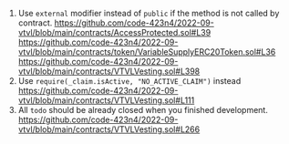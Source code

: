 1.	Use `external` modifier instead of `public` if the method is not called by contract.
https://github.com/code-423n4/2022-09-vtvl/blob/main/contracts/AccessProtected.sol#L39
https://github.com/code-423n4/2022-09-vtvl/blob/main/contracts/token/VariableSupplyERC20Token.sol#L36
https://github.com/code-423n4/2022-09-vtvl/blob/main/contracts/VTVLVesting.sol#L398
2.	Use `require(_claim.isActive, "NO_ACTIVE_CLAIM")` instead
https://github.com/code-423n4/2022-09-vtvl/blob/main/contracts/VTVLVesting.sol#L111
3.	All `todo` should be already closed when you finished development.
https://github.com/code-423n4/2022-09-vtvl/blob/main/contracts/VTVLVesting.sol#L266